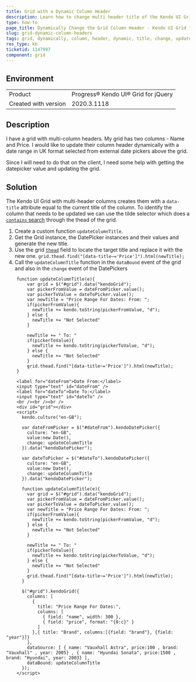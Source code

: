 ```yaml
---
title: Grid with a Dynamic Column Header
description: Learn how to change multi header title of the Kendo UI Grid dynamically based on Date Picker value change
type: how-to
page_title: Dynamically Change the Grid Column Header - Kendo UI Grid for jQuery
slug: grid-dynamic-column-headers
tags: grid, dynamically, column, header, dynamic, title, change, update, multi
res_type: kb
ticketid: 1147997
component: grid
---
```


## Environment

<table>
 <tr>
  <td>Product</td>
  <td>Progress® Kendo UI® Grid for jQuery</td> 
 </tr>
 <tr>
  <td>Created with version</td>
  <td>2020.3.1118</td>
 </tr>
</table>

## Description

I have a grid with multi-column headers. My grid has two columns - Name and Price. I would like to update their column header dynamically with a date range in UK format selected from external date pickers above the grid.

Since I will need to do that on the client, I need some help with getting the datepicker value and updating the grid.

## Solution

The Kendo UI Grid with multi-header columns creates them with a `data-title` attribute equal to the current title of the column. To identify the column that needs to be updated we can use the tilde selector which does a [`contains` search](https://api.jquery.com/attribute-contains-selector/) through the thead of the grid.

1. Create a custom function `updateColumnTitle`.
1. Get the Grid instance, the DatePicker instances and their values and generate the new title. 
1. Use the grid [`thead`](/api/javascript/ui/grid/fields/thead) field to locate the target title and replace it with the new one.
    `grid.thead.find("[data-title~='Price']").html(newTitle);`
1. Call the `updateColumnTitle` function in the `dataBound` event of the grid and also in the `change` event of the DatePickers

```
    function updateColumnTitle(e){
        var grid = $("#grid").data("kendoGrid");
        var pickerFromValue = dateFromPicker.value();
        var pickerToValue = dateToPicker.value();
        var newTitle = "Price Range For Dates: From: ";
        if(pickerFromValue){
          newTitle += kendo.toString(pickerFromValue, "d");
        } else {
          newTitle += "Not Selected"
        }

        newTitle += " To: "
        if(pickerToValue){
          newTitle += kendo.toString(pickerToValue, "d");
        } else {
          newTitle += "Not Selected"
        }
        grid.thead.find("[data-title~='Price']").html(newTitle);
    }
```

```dojo
    <label for="dateFrom">Date From:</label>
    <input type="text" id="dateFrom" />
    <label for="dateTo">Date To:</label>
    <input type="text" id="dateTo" />
    <br /><br /><br />
    <div id="grid"></div>
    <script>
      kendo.culture("en-GB");

      var dateFromPicker = $("#dateFrom").kendoDatePicker({
        culture: "en-GB",
        value:new Date(),
        change: updateColumnTitle
      }).data("kendoDatePicker");

      var dateToPicker = $("#dateTo").kendoDatePicker({
        culture: "en-GB",
        value:new Date(),
        change: updateColumnTitle
      }).data("kendoDatePicker");

      function updateColumnTitle(e){
        var grid = $("#grid").data("kendoGrid");
        var pickerFromValue = dateFromPicker.value();
        var pickerToValue = dateToPicker.value();
        var newTitle = "Price Range For Dates: From: ";
        if(pickerFromValue){
          newTitle += kendo.toString(pickerFromValue, "d");
        } else {
          newTitle += "Not Selected"
        }

        newTitle += " To: "
        if(pickerToValue){
          newTitle += kendo.toString(pickerToValue, "d");
        } else {
          newTitle += "Not Selected"
        }
        grid.thead.find("[data-title~='Price']").html(newTitle);
      }

      $("#grid").kendoGrid({
        columns: [
          {
            title: "Price Range For Dates:",
            columns: [
              { field: "name", width: 300 },
              { field: "price", format: "{0:c}" }
            ]
          },{ title: "Brand", columns:[{field: "brand"}, {field: "year"}]}
        ],
        dataSource: [ { name: "Vauxhall Astra", price:100 , brand: "Vauxhall" , year: 2005} , { name: "Hyundai Sonata", price:1500 , brand: "Hyundai", year: 2003} ],
        dataBound: updateColumnTitle
      });
    </script>
```